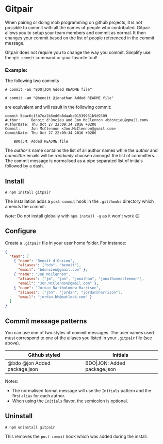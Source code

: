 # Gitpair

When pairing or doing mob programming on github projects, it is not possible to commit with all the names of people who contributed. 
Gitpair allows you to setup your team members and commit as normal. 
It then changes your commit based on the list of people referenced in the commit message.

Gitpair does not require you to change the way you commit. Simplify use the `git commit` command or your favorite tool! 

### Example:
The following two commits
```
# commit -am "BDO|JON Added README file"
```
```
# commit -am "@benoit @jonathan Added README file"
```
are equivalent and will result in the following commit:
```
commit 5aac6c15b7ea2b8ed6b8daaba01539931b9d9309
Author:     Benoit d'Oncieu and Jon McClennon <bdoncieu@gmail.com>
AuthorDate: Thu Oct 27 22:09:34 2016 +0200
Commit:     Jon McClennon <Jon.McClennon@gmail.com>
CommitDate: Thu Oct 27 22:09:34 2016 +0200

    BDO|JM: Added README file
```

The _author's_ name contains the list of all author names while the _author_ and _committer_ emails will be *randomly* choosen amongst the list of committers. The commit message is normalised as a pipe separated list of  initials followed by a dash. 

## Install

```
# npm install gitpair
```
The installation adds a `post-commit` hook in the `.git/hooks` directory which amends the commit.

*Note:* Do not install globally with `npm install -g` as it won't work :wink:

## Configure

Create a `.gitpair` file in your user home folder. For instance:

```json
{
  "team": [
    { "name": "Benoit d'Oncieu",             
      "aliases": ["bdo", "benoit"],
      "email": "bdoncieu@gmail.com" },
    { "name": "Jon McClennon",
      "aliases": ["jm", "jon", "jonathan", "jonathanmcclennon"],   
      "email": "Jon.McClennon@gmail.com" },
    { "name": "Jordan Bartholomew-Harrison", 
      "aliases": ["jbh", "jordan", "jordanbharrison"], 
      "email": "jordan.bh@outlook.com" }
  ]
}
```

## Commit message patterns

You can use one of two styles of commit messages. The user names used must correspond to one of the aliases you listed in your `.gitpair` file (see above).

| Github styled | Initials |
| --- | --- |
| @bdo @jon Added package.json | BDO\|JON: Added package.json |

Notes:
- The normalised format message will use the `Initials` pattern and the first `alias` for each author.
- When using the `Initials` flavor, the semicolon is optional.

## Uninstall

```
# npm uninstall gitpair
```
This removes the `post-commit` hook which was added during the install.
